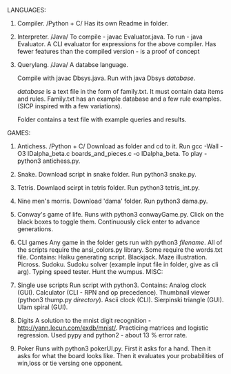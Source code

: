 

LANGUAGES:

1. Compiler.
	/Python + C/
	Has its own Readme in folder.

2. Interpreter.
	/Java/ 
	To compile - javac Evaluator.java. 
	To run - java Evaluator.
	A CLI evaluator for expressions for the above compiler.
	Has fewer features than the compiled version - is a proof of concept

3. Querylang.
	/Java/
	A databse language.

	Compile with javac Dbsys.java.
	Run with java Dbsys *database*.
	
	*database* is a text file in the form of family.txt.
	It must contain data items and rules.
	Family.txt has an example database and a few rule examples.
	(SICP inspired with a few variations).

	Folder contains a text file with example queries and results.

GAMES:

1. Antichess.
	/Python + C/
	Download as folder and cd to it.
	Run gcc -Wall -O3 IDalpha_beta.c boards_and_pieces.c -o IDalpha_beta.
	To play - python3 antichess.py.
2. Snake.
	Download script in snake folder.
	Run python3 snake.py.
3. Tetris.
	Downlaod scirpt in tetris folder.
	Run python3 tetris_int.py.

4. Nine men's morris.
	Download 'dama' folder.
	Run python3 dama.py.

5. Conway's game of life.
	Runs with python3 conwayGame.py.
	Click on the black boxes to toggle them.
	Continuously click enter to advance generations.	
	
6. CLI games
	Any game in the folder gets run with python3 *filename*.
	All of the scripts require the ansi_colors.py library.
	Some require the words.txt file.
	Contains:
		Haiku generating script.
		Blackjack.
		Maze illustration.
		Picross.
		Sudoku.
                Sudoku solver (example input file in folder, give as cli arg).
		Typing speed tester.
		Hunt the wumpus.
MISC:

1. Single use scripts
	Run script with python3.
	Contains:
		Analog clock (GUI).
		Calculator (CLI - RPN and op precedence).
		Thumbnail viewer (python3 thump.py *directory*).
		Ascii clock (CLI).
		Sierpinski triangle (GUI).
		Ulam spiral (GUI).
		

2. Digits
	A solution to the mnist digit recognition - http://yann.lecun.com/exdb/mnist/.
	Practicing matrices and logistic regression.
	Used pypy and python2 - about 13 % error rate. 

3. Poker
	Runs with python3 pokerUI.py.
	First it asks for a hand.
	Then it asks for what the board looks like.
	Then it evaluates your probabilities of win,loss or tie versing one opponent.


